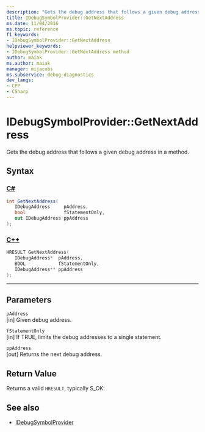 ```yaml
---
description: "Gets the debug address that follows a given debug address in a method."
title: IDebugSymbolProvider::GetNextAddress
ms.date: 11/04/2016
ms.topic: reference
f1_keywords:
- IDebugSymbolProvider::GetNextAddress
helpviewer_keywords:
- IDebugSymbolProvider::GetNextAddress method
author: maiak
ms.author: maiak
manager: mijacobs
ms.subservice: debug-diagnostics
dev_langs:
- CPP
- CSharp
---
```

# IDebugSymbolProvider::GetNextAddress

Gets the debug address that follows a given debug address in a method.

## Syntax

### [C#](#tab/csharp)
```csharp
int GetNextAddress( 
   IDebugAddress     pAddress,
   bool              fStatementOnly,
   out IDebugAddress ppAddress
);
```
### [C++](#tab/cpp)
```cpp
HRESULT GetNextAddress( 
   IDebugAddress*  pAddress,
   BOOL            fStatementOnly,
   IDebugAddress** ppAddress
);
```
---

## Parameters
`pAddress`\
[in] Given debug address.

`fStatementOnly`\
[in] If TRUE, limits the debug addresses to a single statement.

`ppAddress`\
[out] Returns the next debug address.

## Return Value
 Returns a valid `HRESULT`, typically S_OK.

## See also
- [IDebugSymbolProvider](../../../extensibility/debugger/reference/idebugsymbolprovider.md)
